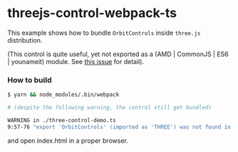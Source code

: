 # threejs-control-webpack-ts

This example shows how to bundle `OrbitControls` inside `three.js` distribution.

(This control is quite useful, yet not exported as a (AMD | CommonJS | ES6 | younameit) module.
See [this issue](https://github.com/mrdoob/three.js/issues/9562) for detail).

### How to build

```sh
$ yarn && node_modules/.bin/webpack

# (despite the following warning, the control still get bundled)

WARNING in ./three-control-demo.ts
9:57-76 "export 'OrbitControls' (imported as 'THREE') was not found in 'three'
```

and open index.html in a proper browser.
